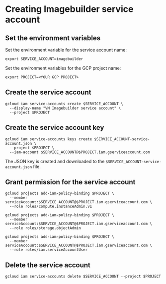 # Creating Imagebuilder service account

## Set the environment variables

Set the environment variable for the service account name:

```shell
export SERVICE_ACCOUNT=imagebuilder
```

Set the environment variables for the GCP project name:

```shell
export PROJECT=<YOUR GCP PROJECT>
```

## Create the service account

```shell
gcloud iam service-accounts create $SERVICE_ACCOUNT \
  --display-name "VM Imagebuilder service account" \
  --project $PROJECT
```

## Create the service account key

```shell
gcloud iam service-accounts keys create $SERVICE_ACCOUNT-service-account.json \
  --project $PROJECT \
  --iam-account $SERVICE_ACCOUNT@$PROJECT.iam.gserviceaccount.com
```

The JSON key is created and downloaded to the `$SERVICE_ACCOUNT-service-account.json` file.

## Grant permission for the service account

```shell
gcloud projects add-iam-policy-binding $PROJECT \
  --member serviceAccount:$SERVICE_ACCOUNT@$PROJECT.iam.gserviceaccount.com \
  --role roles/compute.instanceAdmin.v1
```

```shell
gcloud projects add-iam-policy-binding $PROJECT \
  --member serviceAccount:$SERVICE_ACCOUNT@$PROJECT.iam.gserviceaccount.com \
  --role roles/storage.objectAdmin
```

```shell
gcloud projects add-iam-policy-binding $PROJECT \
  --member serviceAccount:$SERVICE_ACCOUNT@$PROJECT.iam.gserviceaccount.com \
  --role roles/iam.serviceAccountUser
```

## Delete the service account

```shell
gcloud iam service-accounts delete $SERVICE_ACCOUNT --project $PROJECT
```
